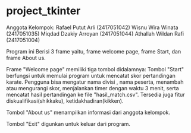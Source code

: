 # project_tkinter
Anggota Kelompok: Rafael Putut Arli (2417051042)
Wisnu Wira Winata (2417051035)
Miqdad Dzakiy Arroyan (2417051044)
Athallah Wildan Rafi (2417051004)

Program ini Berisi 3 frame yaitu, frame welcome page, frame Start, dan frame About us.

Frame "Welcome page" memiliki tiga tombol didalamnya:
Tombol "Start" berfungsi untuk memulai program untuk mencatat skor pertandingan karate. Pengguna bisa mengatur nama divisi , nama peserta, menambah atau mengurangi skor, menjalankan timer dengan waktu 3 menit, serta mencatat hasil pertandingan ke file "hasil_match.csv". Tersedia juga fitur diskualifikasi(shikkaku), ketidakhadiran(kikken).

Tombol "About us" menampilkan informasi dari anggota kelompok.

Tombol "Exit" digunkan untuk keluar dari program.